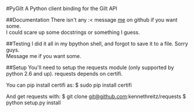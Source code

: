#PyGilt
A Python client binding for the Gilt API

##Documentation
There isn't any :< message [me](http://github.com/mnn2104) on github if you want some.  
I could scare up some docstrings or something I guess.

##Testing
I did it all in my bpython shell, and forgot to save it to a file.  Sorry guys.  
Message me if you want some.

##Setup
You'll need to setup the requests module (only supported by python 2.6 and up). requests depends on certifi.

You can pip install certifi as:
$ sudo pip install certifi

And get requests with:
$ git clone git@github.com:kennethreitz/requests
$ python setup.py install
